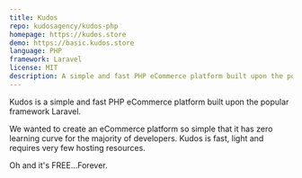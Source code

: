 ```yaml
---
title: Kudos
repo: kudosagency/kudos-php
homepage: https://kudos.store
demo: https://basic.kudos.store
language: PHP
framework: Laravel
license: MIT
description: A simple and fast PHP eCommerce platform built upon the popular framework Laravel.
---
```


Kudos is a simple and fast PHP eCommerce platform built upon the popular framework Laravel.

We wanted to create an eCommerce platform so simple that it has zero learning curve for the majority of developers. Kudos is fast, light and requires very few hosting resources.

Oh and it's FREE...Forever.